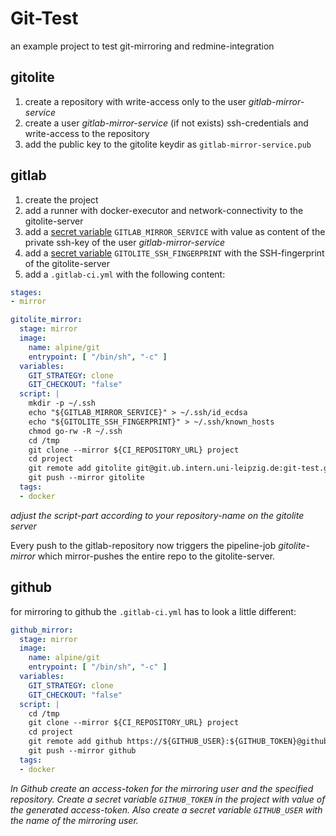 # Git-Test

an example project to test git-mirroring and redmine-integration

## gitolite

1. create a repository with write-access only to the user *gitlab-mirror-service*
2. create a user *gitlab-mirror-service* (if not exists) ssh-credentials and write-access to the repository
3. add the public key to the gitolite keydir as `gitlab-mirror-service.pub`

## gitlab

1. create the project
2. add a runner with docker-executor and network-connectivity to the gitolite-server
3. add a [secret variable] `GITLAB_MIRROR_SERVICE` with value as content of the private ssh-key of the user *gitlab-mirror-service*
4. add a [secret variable] `GITOLITE_SSH_FINGERPRINT` with the SSH-fingerprint of the gitolite-server
3. add a `.gitlab-ci.yml` with the following content:

```yaml
stages:
- mirror

gitolite_mirror:
  stage: mirror
  image:
    name: alpine/git
    entrypoint: [ "/bin/sh", "-c" ]
  variables:
    GIT_STRATEGY: clone
    GIT_CHECKOUT: "false"
  script: |
    mkdir -p ~/.ssh
    echo "${GITLAB_MIRROR_SERVICE}" > ~/.ssh/id_ecdsa
    echo "${GITOLITE_SSH_FINGERPRINT}" > ~/.ssh/known_hosts
    chmod go-rw -R ~/.ssh
    cd /tmp
    git clone --mirror ${CI_REPOSITORY_URL} project
    cd project
    git remote add gitolite git@git.ub.intern.uni-leipzig.de:git-test.git
    git push --mirror gitolite
  tags:
  - docker
```
_adjust the script-part according to your repository-name on the gitolite server_

Every push to the gitlab-repository now triggers the pipeline-job *gitolite-mirror* which mirror-pushes the entire repo to the gitolite-server.

## github

for mirroring to github the `.gitlab-ci.yml` has to look a little different:

```yaml
github_mirror:
  stage: mirror
  image:
    name: alpine/git
    entrypoint: [ "/bin/sh", "-c" ]
  variables:
    GIT_STRATEGY: clone
    GIT_CHECKOUT: "false"
  script: |
    cd /tmp
    git clone --mirror ${CI_REPOSITORY_URL} project
    cd project
    git remote add github https://${GITHUB_USER}:${GITHUB_TOKEN}@github.com/ubleipzig/git-test.git
    git push --mirror github
  tags:
  - docker
```
_In Github create an access-token for the mirroring user and the specified repository. Create a secret variable `GITHUB_TOKEN` in the project with value of the generated access-token. Also create a secret variable `GITHUB_USER` with the name of the mirroring user._


[secret variable]: https://git.sc.uni-leipzig.de/help/ci/variables/README#secret-variables]